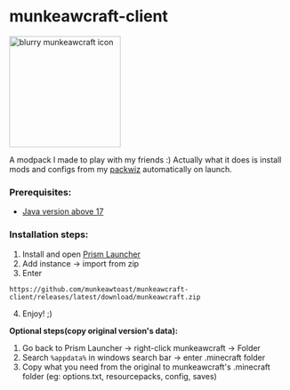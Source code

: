 # munkeawcraft-client
<img src="https://github.com/munkeawtoast/munkeawtoast/blob/main/pixelated-mapraw.png?raw=true" alt="blurry munkeawcraft icon" width="200"/>

A modpack I made to play with my friends :)
Actually what it does is install mods and configs from my [packwiz](http://packwiz.infra.link) automatically on launch.

### Prerequisites:
- [Java version above 17](https://www.oracle.com/java/technologies/downloads)

### Installation steps:
1. Install and open [Prism Launcher](https://prismlauncher.org/download)
2. Add instance -> import from zip
3. Enter
```
https://github.com/munkeawtoast/munkeawcraft-client/releases/latest/download/munkeawcraft.zip
```
4. Enjoy! ;)

**Optional steps(copy original version's data):**
1. Go back to Prism Launcher -> right-click munkeawcraft -> Folder
2. Search `%appdata%` in windows search bar -> enter .minecraft folder
3. Copy what you need from the original to munkeawcraft's .minecraft folder (eg: options.txt, resourcepacks, config, saves)
